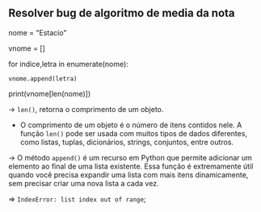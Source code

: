 

Resolver bug de algoritmo de media da nota
-

nome = "Estacio"

vnome = []

for indice,letra in enumerate(nome):

    vnome.append(letra)

print(vnome[len(nome)])


-> `len()`, retorna o comprimento de um objeto. 
- O comprimento de um objeto é o número de itens contidos nele. A função `len()` pode ser usada com muitos tipos de dados diferentes, como listas, tuplas, dicionários, strings, conjuntos, entre outros.

-> O método `append()` é um recurso em Python que permite adicionar um elemento ao final de uma lista existente. Essa função é extremamente útil quando você precisa expandir uma lista com mais itens dinamicamente, sem precisar criar uma nova lista a cada vez.

=> `IndexError: list index out of range`;